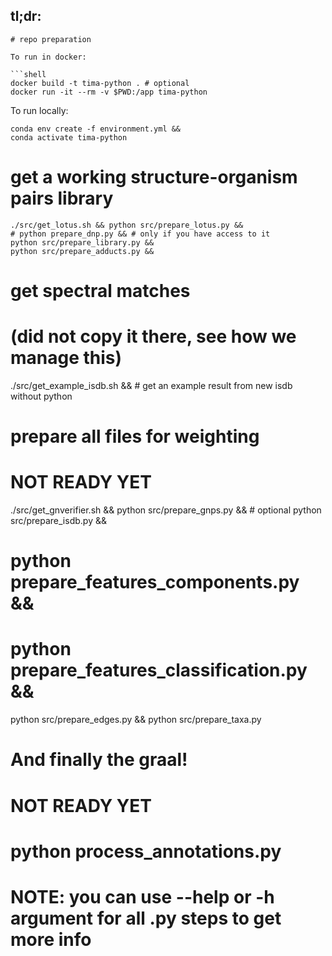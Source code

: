 ## tl;dr:

```
# repo preparation

To run in docker:

```shell
docker build -t tima-python . # optional
docker run -it --rm -v $PWD:/app tima-python
```

To run locally:

```shell
conda env create -f environment.yml &&
conda activate tima-python
```

# get a working structure-organism pairs library

```shell
./src/get_lotus.sh && python src/prepare_lotus.py &&
# python prepare_dnp.py && # only if you have access to it
python src/prepare_library.py &&
python src/prepare_adducts.py &&

```

# get spectral matches

# (did not copy it there, see how we manage this)

./src/get_example_isdb.sh && # get an example result from new isdb without python

# prepare all files for weighting

# NOT READY YET

./src/get_gnverifier.sh && python src/prepare_gnps.py && # optional python src/prepare_isdb.py &&

# python prepare_features_components.py &&

# python prepare_features_classification.py &&

python src/prepare_edges.py && python src/prepare_taxa.py

# And finally the graal!

# NOT READY YET

# python process_annotations.py

# NOTE: you can use --help or -h argument for all .py steps to get more info

```